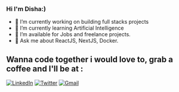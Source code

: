 ### Hi I'm Disha:)
- 🔭 I’m currently working on building full stacks projects
- 🌱 I’m currently learning Artificial Intelligence
- 🤝 I’m available for Jobs and freelance projects.
- 💬 Ask me about ReactJS, NextJS, Docker.

## Wanna code together i would love to, grab a coffee and I'll be at :
[![LinkedIn](https://img.shields.io/badge/LinkedIn-%230077B5.svg?logo=linkedin&logoColor=white)](https://linkedin.com/in/www.linkedin.com/in/disha-faujdar-df1102) 
[![Twitter](https://img.shields.io/badge/Twitter-%231DA1F2.svg?logo=twitter&logoColor=white)](https://twitter.com/dishafaujdar)
[![Gmail](https://img.shields.io/badge/Gmail-D14836?logo=gmail&logoColor=white)](mailto:dishachoudhary1102@gmail.com)



<!-- Proudly created with GPRM ( https://gprm.itsvg.in ) -->
